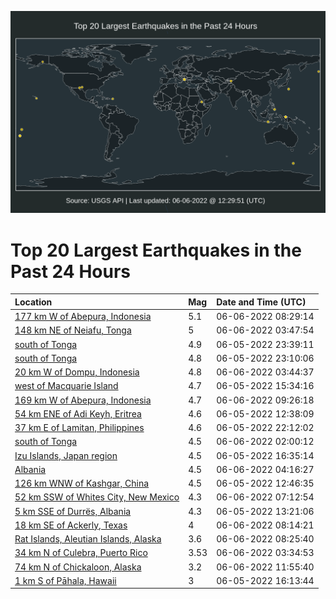 ![Map](./map.png)

# Top 20 Largest Earthquakes in the Past 24 Hours

| Location | Mag | Date and Time (UTC) |
|:---|:---|:---|
| [177 km W of Abepura, Indonesia](https://earthquake.usgs.gov/earthquakes/eventpage/us7000hfaj) | 5.1 | 06-06-2022 08:29:14 |
| [148 km NE of Neiafu, Tonga](https://earthquake.usgs.gov/earthquakes/eventpage/us7000hf9f) | 5 | 06-06-2022 03:47:54 |
| [south of Tonga](https://earthquake.usgs.gov/earthquakes/eventpage/us7000hf8c) | 4.9 | 06-05-2022 23:39:11 |
| [south of Tonga](https://earthquake.usgs.gov/earthquakes/eventpage/us7000hf85) | 4.8 | 06-05-2022 23:10:06 |
| [20 km W of Dompu, Indonesia](https://earthquake.usgs.gov/earthquakes/eventpage/us7000hf9e) | 4.8 | 06-06-2022 03:44:37 |
| [west of Macquarie Island](https://earthquake.usgs.gov/earthquakes/eventpage/us7000hf63) | 4.7 | 06-05-2022 15:34:16 |
| [169 km W of Abepura, Indonesia](https://earthquake.usgs.gov/earthquakes/eventpage/us7000hfap) | 4.7 | 06-06-2022 09:26:18 |
| [54 km ENE of Adi Keyh, Eritrea](https://earthquake.usgs.gov/earthquakes/eventpage/us7000hf59) | 4.6 | 06-05-2022 12:38:09 |
| [37 km E of Lamitan, Philippines](https://earthquake.usgs.gov/earthquakes/eventpage/us7000hf7s) | 4.6 | 06-05-2022 22:12:02 |
| [south of Tonga](https://earthquake.usgs.gov/earthquakes/eventpage/us7000hf95) | 4.5 | 06-06-2022 02:00:12 |
| [Izu Islands, Japan region](https://earthquake.usgs.gov/earthquakes/eventpage/us7000hf6j) | 4.5 | 06-05-2022 16:35:14 |
| [Albania](https://earthquake.usgs.gov/earthquakes/eventpage/us7000hf9k) | 4.5 | 06-06-2022 04:16:27 |
| [126 km WNW of Kashgar, China](https://earthquake.usgs.gov/earthquakes/eventpage/us7000hf5a) | 4.5 | 06-05-2022 12:46:35 |
| [52 km SSW of Whites City, New Mexico](https://earthquake.usgs.gov/earthquakes/eventpage/tx2022kzot) | 4.3 | 06-06-2022 07:12:54 |
| [5 km SSE of Durrës, Albania](https://earthquake.usgs.gov/earthquakes/eventpage/us7000hf5i) | 4.3 | 06-05-2022 13:21:06 |
| [18 km SE of Ackerly, Texas](https://earthquake.usgs.gov/earthquakes/eventpage/tx2022kzqw) | 4 | 06-06-2022 08:14:21 |
| [Rat Islands, Aleutian Islands, Alaska](https://earthquake.usgs.gov/earthquakes/eventpage/us7000hfai) | 3.6 | 06-06-2022 08:25:40 |
| [34 km N of Culebra, Puerto Rico](https://earthquake.usgs.gov/earthquakes/eventpage/pr2022157000) | 3.53 | 06-06-2022 03:34:53 |
| [74 km N of Chickaloon, Alaska](https://earthquake.usgs.gov/earthquakes/eventpage/ak02277u94oy) | 3.2 | 06-06-2022 11:55:40 |
| [1 km S of Pāhala, Hawaii](https://earthquake.usgs.gov/earthquakes/eventpage/us7000hf6a) | 3 | 06-05-2022 16:13:44 |
